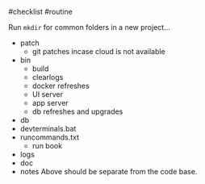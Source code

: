#checklist #routine 

Run `mkdir` for common folders in a new project...
- patch
	- git patches incase cloud is not available
- bin
	- build
	- clearlogs
	- docker refreshes
	- UI server
	- app server
	- db refreshes and upgrades
- db
- devterminals.bat
- runcommands.txt
	- run book
- logs
- doc
- notes
Above should be separate from the code base.
